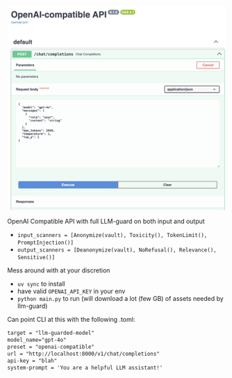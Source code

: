 ![Docs](images/docs.jpg)

OpenAI Compatible API with full LLM-guard on both input and output

- `input_scanners = [Anonymize(vault), Toxicity(), TokenLimit(), PromptInjection()]`
- `output_scanners = [Deanonymize(vault), NoRefusal(), Relevance(), Sensitive()]`

Mess around with at your discretion

- `uv sync` to install
- have valid `OPENAI_API_KEY` in your env
- `python main.py` to run (will download a lot (few GB) of assets needed by llm-guard)

Can point CLI at this with the following .toml:

```
target = "llm-guarded-model"
model_name="gpt-4o"
preset = "openai-compatible"
url = "http://localhost:8000/v1/chat/completions"
api-key = "blah"
system-prompt = 'You are a helpful LLM assistant!'
```